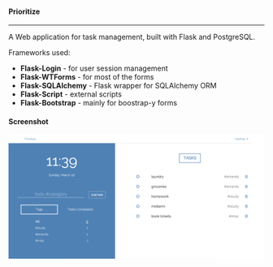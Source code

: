 #### Prioritize
<hr>
A Web application for task management, built with Flask and PostgreSQL. 

Frameworks used:
* **Flask-Login** - for user session management
* **Flask-WTForms** - for most of the forms
* **Flask-SQLAlchemy** - Flask wrapper for SQLAlchemy ORM
* **Flask-Script** - external scripts
* **Flask-Bootstrap** - mainly for boostrap-y forms


#### Screenshot
![](screenshot.png?raw=true)
 

